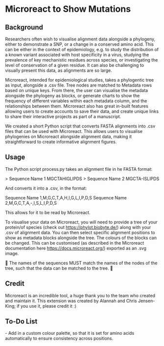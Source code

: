<h1> Microreact to Show Mutations </h1>
<h2> Background </h2>
Researchers often wish to visualise alignment data alongside a phylogeny, either to demonstrate a SNP, or a change in a conserved amino acid. This can be either in the context of epidemiology, e.g. to study the distribution of a known variant associated with host specificity in a virus, studying the prevalence of key mechanistic residues across species, or investigating the level of conservation of a given residue. It can also be challenging to visually present this data, as alignments are so large. 

Microreact, intended for epidemiological studies, takes a phylogentic tree as input, alongside a .csv file. Tree nodes are matched to Metadata rows based on unique keys. From there, the user can visualise the metadata alongside the phylogeny as blocks, or generate charts to show the frequency of different variables within each metadata column, and the relationships between them. Microreact also has great in-built features allowing users to create accounts to save their data, and create unique links to share their interactive projects as part of a manuscript. 

We created a short Python script that converts FASTA alignments into .csv files that can be used with Microreact. This allows users to visualise phylogenies on Microreact alongside alignment data, making it straightforward to create informative alignment figures. 

<h2> Usage </h2>
The Python script process.py takes an alignment file in he FASTA format: 

\> Sequence Name 1
MGCTAHIGLIPDS
\> Sequence Name 2
MGCTA-ISLIPDS

And converts it into a .csv, in the format:

Sequence Name 1,M,G,C,T,A,H,I,G,L,I,P,D,S
Sequence Name 2,M,G,C,T,A,-,I,S,L,I,P,D,S

This allows for it to be read by Microreact. 

To visualise your data on Microreact, you will need to provide a tree of your protein/of species (check out https://phylot.biobyte.de/) along with your .csv of alignment data. You can then select specific alignment positions to show as metadata blocks alongside the tree. The colours of the blocks can be changed. This can be customised (as described in the Microreact documentation here https://docs.microreact.org/) exported as an .svg image.

🚨 The names of the sequences MUST match the names of the nodes of the tree, such that the data can be matched to the tree. 🚨



<h2> Credit </h2>
Microreact is an incredible tool, a huge thank you to the team who created and maintain it. This extension was created by Alannah and Chris Jensen-King; if you use it, please credit it :) 

<h2> To-Do List </h2>
- Add in a custom colour palette, so that it is set for amino acids automatically to ensure consistency across positions. 
